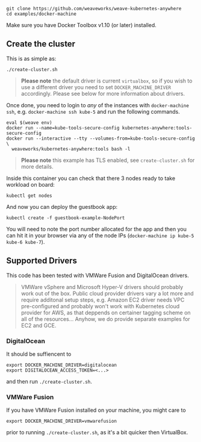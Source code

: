 ```
git clone https://github.com/weaveworks/weave-kubernetes-anywhere
cd examples/docker-machine
```

Make sure you have Docker Toolbox v1.10 (or later) installed.

## Create the cluster

This is as simple as:
```
./create-cluster.sh
```

> **Please note** the default driver is current `virtualbox`, so if you wish to
> use a different driver you need to set `DOCKER_MACHINE_DRIVER` accordingly.
> Please see below for more information about drivers.


Once done, you need to login to _any_ of the instances with `docker-machine ssh`,
e.g. `docker-machine ssh kube-5` and run the following commands.

```
eval $(weave env)
docker run --name=kube-tools-secure-config kubernetes-anywhere:tools-secure-config
docker run --interactive --tty --volumes-from=kube-tools-secure-config \
  weaveworks/kubernetes-anywhere:tools bash -l
```

> **Please note** this example has TLS enabled, see `create-cluster.sh` for more details.

Inside this container you can check that there 3 nodes ready to take workload on board:
```
kubectl get nodes
```

And now you can deploy the guestbook app:
```
kubectl create -f guestbook-example-NodePort
```

You will need to note the port number allocated for the app and then you can hit it in
your browser via any of the node IPs (`docker-machine ip kube-5 kube-6 kube-7`).

## Supported Drivers

This code has been tested with VMWare Fusion and DigitalOcean drivers.

> VMWare vSphere and Microsoft Hyper-V drivers should probably work out of the box.
> Public cloud provider drivers vary a lot more and require additonal setup steps,
> e.g. Amazon EC2 driver needs VPC pre-configured and probably won't work with
> Kubernetes cloud provider for AWS, as that deppends on certainer tagging scheme on
> all of the resources... Anyhow, we do provide separate examples for EC2 and GCE.

### DigitalOcean

It should be suffiencent to
```
export DOCKER_MACHINE_DRIVER=digitalocean
export DIGITALOCEAN_ACCESS_TOKEN=<...>
```
and then run `./create-cluster.sh`.

### VMWare Fusion

If you have VMWare Fusion installed on your machine, you might care to
```
export DOCKER_MACHINE_DRIVER=vmwarefusion
```
prior to running `./create-cluster.sh`, as it's a bit quicker then VirtualBox.
